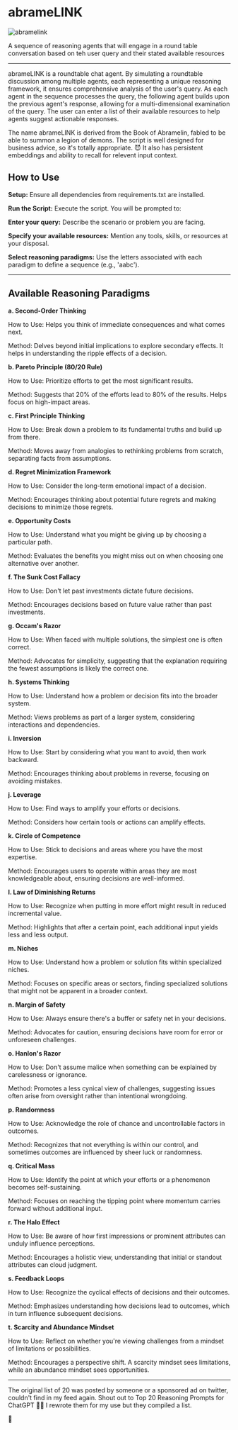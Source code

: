 # abrameLINK

![abramelink](https://github.com/EveryOneIsGross/abrameLINK/assets/23621140/f195dc39-701f-4bde-bc0e-174a94bbfbd6)

A sequence of reasoning agents that will engage in a round table conversation based on teh user query and their stated available resources

---

abrameLINK is a roundtable chat agent. By simulating a roundtable discussion among multiple agents, each representing a unique reasoning framework, it ensures comprehensive analysis of the user's query. As each agent in the sequence processes the query, the following agent builds upon the previous agent's response, allowing for a multi-dimensional examination of the query. The user can enter a list of their available resources to help agents suggest actionable responses.

The name abrameLINK is derived from the Book of Abramelin, fabled to be able to summon a legion of demons. The script is well designed for business advice, so it's totally appropriate. 😈 It also has persistent embeddings and ability to recall for relevent input context.

## How to Use

  **Setup:** Ensure all dependencies from requirements.txt are installed.
  
  **Run the Script:** Execute the script. You will be prompted to:
  
  **Enter your query:** Describe the scenario or problem you are facing.
  
  **Specify your available resources:** Mention any tools, skills, or resources at your disposal.
  
  **Select reasoning paradigms:** Use the letters associated with each paradigm to define a sequence (e.g., 'aabc').

---

## Available Reasoning Paradigms

**a. Second-Order Thinking**

How to Use: Helps you think of immediate consequences and what comes next.

Method: Delves beyond initial implications to explore secondary effects. It helps in understanding the ripple effects of a decision.

**b. Pareto Principle (80/20 Rule)**

How to Use: Prioritize efforts to get the most significant results.

Method: Suggests that 20% of the efforts lead to 80% of the results. Helps focus on high-impact areas.

**c. First Principle Thinking**

How to Use: Break down a problem to its fundamental truths and build up from there.

Method: Moves away from analogies to rethinking problems from scratch, separating facts from assumptions.

**d. Regret Minimization Framework**

How to Use: Consider the long-term emotional impact of a decision.

Method: Encourages thinking about potential future regrets and making decisions to minimize those regrets.

**e. Opportunity Costs**

How to Use: Understand what you might be giving up by choosing a particular path.

Method: Evaluates the benefits you might miss out on when choosing one alternative over another.

**f. The Sunk Cost Fallacy**

How to Use: Don't let past investments dictate future decisions.

Method: Encourages decisions based on future value rather than past investments.

**g. Occam's Razor**

How to Use: When faced with multiple solutions, the simplest one is often correct.

Method: Advocates for simplicity, suggesting that the explanation requiring the fewest assumptions is likely the correct one.

**h. Systems Thinking**

How to Use: Understand how a problem or decision fits into the broader system.

Method: Views problems as part of a larger system, considering interactions and dependencies.

**i. Inversion**

How to Use: Start by considering what you want to avoid, then work backward.

Method: Encourages thinking about problems in reverse, focusing on avoiding mistakes.

**j. Leverage**

How to Use: Find ways to amplify your efforts or decisions.

Method: Considers how certain tools or actions can amplify effects.

**k. Circle of Competence**

How to Use: Stick to decisions and areas where you have the most expertise.

Method: Encourages users to operate within areas they are most knowledgeable about, ensuring decisions are well-informed.

**l. Law of Diminishing Returns**

How to Use: Recognize when putting in more effort might result in reduced incremental value.

Method: Highlights that after a certain point, each additional input yields less and less output.

**m. Niches**

How to Use: Understand how a problem or solution fits within specialized niches.

Method: Focuses on specific areas or sectors, finding specialized solutions that might not be apparent in a broader context.

**n. Margin of Safety**

How to Use: Always ensure there's a buffer or safety net in your decisions.

Method: Advocates for caution, ensuring decisions have room for error or unforeseen challenges.

**o. Hanlon's Razor**

How to Use: Don't assume malice when something can be explained by carelessness or ignorance.

Method: Promotes a less cynical view of challenges, suggesting issues often arise from oversight rather than intentional wrongdoing.

**p. Randomness**

How to Use: Acknowledge the role of chance and uncontrollable factors in outcomes.

Method: Recognizes that not everything is within our control, and sometimes outcomes are influenced by sheer luck or randomness.

**q. Critical Mass**

How to Use: Identify the point at which your efforts or a phenomenon becomes self-sustaining.

Method: Focuses on reaching the tipping point where momentum carries forward without additional input.

**r. The Halo Effect**

How to Use: Be aware of how first impressions or prominent attributes can unduly influence perceptions.

Method: Encourages a holistic view, understanding that initial or standout attributes can cloud judgment.

**s. Feedback Loops**

How to Use: Recognize the cyclical effects of decisions and their outcomes.

Method: Emphasizes understanding how decisions lead to outcomes, which in turn influence subsequent decisions.

**t. Scarcity and Abundance Mindset**

How to Use: Reflect on whether you're viewing challenges from a mindset of limitations or possibilities.

Method: Encourages a perspective shift. A scarcity mindset sees limitations, while an abundance mindset sees opportunities.

---

The original list of 20 was posted by someone or a sponsored ad on twitter, couldn't find in my feed again.
Shout out to Top 20 Reasoning Prompts for ChatGPT 💁‍♂️ I rewrote them for my use but they compiled a list.


🧠
